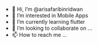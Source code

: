 - 👋 Hi, I’m @arisafaribinridwan
- 👀 I’m interested in Mobile Apps
- 🌱 I’m currently learning flutter
- 💞️ I’m looking to collaborate on ...
- 📫 How to reach me ...

<!---
arisafaribinridwan/arisafaribinridwan is a ✨ special ✨ repository because its `README.md` (this file) appears on your GitHub profile.
You can click the Preview link to take a look at your changes.
--->
